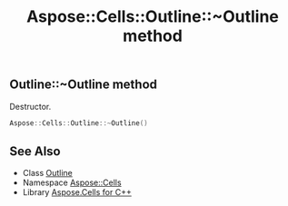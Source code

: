 ﻿---
title: Aspose::Cells::Outline::~Outline method
linktitle: ~Outline
second_title: Aspose.Cells for C++ API Reference
description: 'Aspose::Cells::Outline::~Outline method. Destructor in C++.'
type: docs
weight: 200
url: /cpp/aspose.cells/outline/~outline/
---
## Outline::~Outline method


Destructor.

```cpp
Aspose::Cells::Outline::~Outline()
```

## See Also

* Class [Outline](../)
* Namespace [Aspose::Cells](../../)
* Library [Aspose.Cells for C++](../../../)

